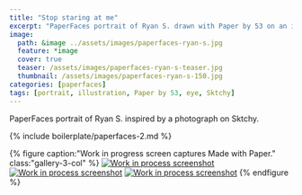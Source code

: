 ```yaml
---
title: "Stop staring at me"
excerpt: "PaperFaces portrait of Ryan S. drawn with Paper by 53 on an iPad."
image: 
  path: &image ../assets/images/paperfaces-ryan-s.jpg 
  feature: *image
  cover: true
  teaser: /assets/images/paperfaces-ryan-s-teaser.jpg
  thumbnail: /assets/images/paperfaces-ryan-s-150.jpg
categories: [paperfaces]
tags: [portrait, illustration, Paper by 53, eye, Sktchy]
---
```


PaperFaces portrait of Ryan S. inspired by a photograph on Sktchy.

{% include boilerplate/paperfaces-2.md %}

{% figure caption:"Work in progress screen captures Made with Paper." class:"gallery-3-col" %}
[![Work in process screenshot](/assets/images/paperfaces-ryan-s-process-1-600.jpg)](/assets/images/paperfaces-ryan-s-process-1-lg.jpg) [![Work in process screenshot](/assets/images/paperfaces-ryan-s-process-2-600.jpg)](/assets/images/paperfaces-ryan-s-process-2-lg.jpg) [![Work in process screenshot](/assets/images/paperfaces-ryan-s-process-3-600.jpg)](/assets/images/paperfaces-ryan-s-process-3-lg.jpg)
{% endfigure %}
